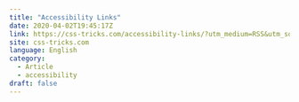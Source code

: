 ```yaml
---
title: "Accessibility Links"
date: 2020-04-02T19:45:17Z
link: https://css-tricks.com/accessibility-links/?utm_medium=RSS&utm_source=news.12bit.vn
site: css-tricks.com
language: English
category:
  - Article
  - accessibility
draft: false
---
```

